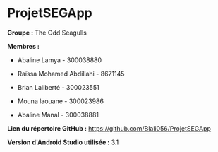 # ProjetSEGApp

**Groupe :** The Odd Seagulls


**Membres :**
- Abaline Lamya - 300038880

- Raïssa Mohamed Abdillahi - 8671145

- Brian Laliberté - 300023551

- Mouna laouane - 300023986

- Abaline Manal - 300038881 


**Lien du répertoire GitHub :** https://github.com/Blali056/ProjetSEGApp  

**Version d'Android Studio utilisée :** 3.1


